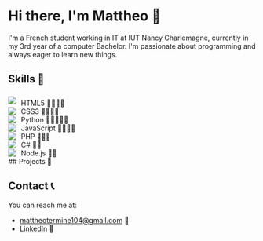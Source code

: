# Hi there, I'm Mattheo 👋
I'm a French student working in IT at IUT Nancy Charlemagne, currently in my 3rd year of a computer Bachelor. I'm passionate about programming and always eager to learn new things.

## Skills 🚀

<div style="display: flex; align-items: center;">
    <img src="https://img.icons8.com/color/48/000000/html-5.png"/> 
    <span style="margin-left: 10px; text-align: center;  padding-top: 10px;">HTML5 🌟🌟🌟🌟</span>
</div>

<div style="display: flex; align-items: center;">
    <img src="https://img.icons8.com/color/48/000000/css3.png"/> 
    <span style="margin-left: 10px; text-align: center;">CSS3 🌟🌟🌟🌟</span>
</div>

<div style="display: flex; align-items: center;">
    <img src="https://img.icons8.com/color/48/000000/python.png"/> 
    <span style="margin-left: 10px; text-align: center;">Python 🌟🌟🌟🌟🌟</span>
</div>

<div style="display: flex; align-items: center;">
    <img src="https://img.icons8.com/color/48/000000/javascript.png"/> 
    <span style="margin-left: 10px; text-align: center;">JavaScript 🌟🌟🌟🌟</span>
</div>

<div style="display: flex; align-items: center;">
    <img src="https://img.icons8.com/color/48/000000/php.png"/> 
    <span style="margin-left: 10px; text-align: center;">PHP 🌟🌟🌟</span>
</div>

<div style="display: flex; align-items: center;">
    <img src="https://img.icons8.com/color/48/000000/c-sharp-logo.png"/> 
    <span style="margin-left: 10px; text-align: center;">C# 🌟🌟</span>
</div>

<div style="display: flex; align-items: center;">
    <img src="https://img.icons8.com/color/48/000000/nodejs.png"/> 
    <span style="margin-left: 10px; text-align: center;">Node.js 🌟🌟</span>
</div>
## Projects 📂

<!-- - [Project 1](https://github.com/username/project1) - Description of project 1.
- [Project 2](https://github.com/username/project2) - Description of project 2.
- [Project 3](https://github.com/username/project3) - Description of project 3. -->

## Contact 📞

You can reach me at:

- [mattheotermine104@gmail.com](mailto:mattheotermine104@gmail.com) 📧
- [LinkedIn](www.linkedin.com/in/mattheo-termine-a6918522b) 💼
